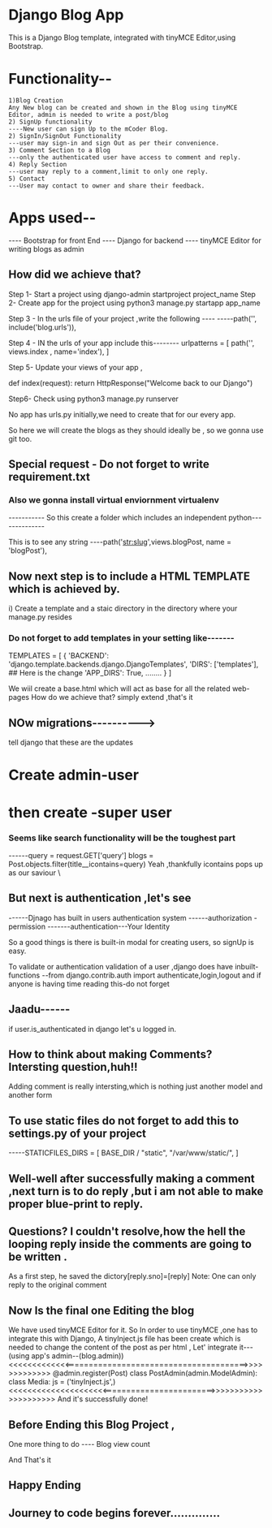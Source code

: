 <!-- Do not foget to pip install -r requirement.txt -->

# Django Blog App
This is a Django Blog template, integrated with tinyMCE Editor,using Bootstrap.
# Functionality--
    1)Blog Creation
    Any New blog can be created and shown in the Blog using tinyMCE Editor, admin is needed to write a post/blog
    2) SignUp functionality
    ----New user can sign Up to the mCoder Blog.
    2) SignIn/SignOut Functionality
    ---user may sign-in and sign Out as per their convenience.
    3) Comment Section to a Blog
    ---only the authenticated user have access to comment and reply.
    4) Reply Section
    ---user may reply to a comment,limit to only one reply.
    5) Contact 
    ---User may contact to owner and share their feedback.
# Apps used--
---- Bootstrap for front End
---- Django for backend
---- tinyMCE Editor for writing blogs as admin 






## How did we achieve that?
Step 1- Start a project using django-admin startproject project_name
Step 2- Create app for the project using python3 manage.py startapp app_name

Step 3 - In the urls file of your project ,write the following ----
    -----path('', include('blog.urls')),

Step 4 - IN the urls of your app include this--------
urlpatterns = [
    path('', views.index , name='index'),
]

Step 5- Update your views of your app ,

def index(request):
    return HttpResponse("Welcome back to our Django")

Step6- Check using python3 manage.py runserver


No app has urls.py initially,we need to create that for our every app.


So here we will create the blogs as they should ideally be , so we gonna use git too.

## Special request - Do not forget to write requirement.txt

###  Also we gonna install virtual enviornment virtualenv
----------- So this create a folder which includes an independent python--------------

This is to see any string ----path('<str:slug>',views.blogPost, name = 'blogPost'),

## Now next step is to include a HTML TEMPLATE which is achieved by.
i) Create a template and a staic directory in the directory where your manage.py resides
### Do not forget to add templates in your setting like-------
TEMPLATES = [
    {
        'BACKEND': 'django.template.backends.django.DjangoTemplates',
        'DIRS': ['templates'],         ## Here is the change
        'APP_DIRS': True,
        ........
    }
]


We wiil create a base.html which will act as base for all the related web-pages
How do we achieve that?
simply extend ,that's it

## NOw migrations---------->
tell django that these are the updates

# Create admin-user

# then create -super user

### Seems like search functionality will be the toughest part
------query = request.GET['query']
    blogs = Post.objects.filter(title__icontains=query)
    Yeah ,thankfully icontains pops up as our saviour \

## But next is authentication ,let's see
------Djnago has built in users authentication system
------authorization -permission
-------authentication---Your Identity

<!-- Django authentication is general ,can be used for any type of website,whenther blog ,or online search sites-->
So a good things is there is built-in modal for creating users, so signUp is easy.

To validate or authentication validation of a user ,django does have inbuilt- functions
--from django.contrib.auth import authenticate,login,logout
and if anyone is having time reading this-do not forget 
## Jaadu------
if user.is_authenticated in django let's u logged in.

## How to think about making Comments? Intersting question,huh!!
Adding comment is really intersting,which is nothing just another model and another form 

## To use static files do not forget to add this to settings.py of your project
-----STATICFILES_DIRS = [
    BASE_DIR / "static",
    "/var/www/static/",
]

## Well-well after successfully making a comment ,next turn is to do reply ,but i am not able to make proper blue-print to reply.

## Questions? I couldn't resolve,how the hell the looping reply inside the comments are going to be written .
As a first step, he saved the dictory[reply.sno]=[reply]
Note: One can only reply to the original comment

## Now Is the final one Editing the blog 
 We have used tinyMCE Editor for it.
 So In order to use tinyMCE ,one has to integrate this with Django,
 A tinyInject.js file has been create which is needed to change the content of the post as per html ,
 Let' integrate it---(using app's admin--(blog.admin))
 <<<<<<<<<<<<<=======================================>>>>>>>>>>>>>
    @admin.register(Post)
    class PostAdmin(admin.ModelAdmin):
    class Media:
        js  = ('tinyInject.js',)
<<<<<<<<<<<<<<<<<<<<<========================>>>>>>>>>>>>>>>>>>>>>
 And it's successfully done! 
 

 ## Before Ending this Blog Project ,
 One more thing to do ---- Blog view count
 
 And That's it 
 ## Happy Ending
 ## Journey to code begins forever..............
 
